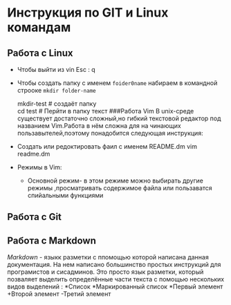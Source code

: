# Инструкция по GIT и Linux командам 
## Работа с Linux 
* Чтобы выйти из vin Esc : q
* Чтобы создать папку с именем `foider0name` набираем в командной строоке `mkdir folder-name`
   
   
   mkdir-test # создаёт папку    
   cd test # Перйти в папку текст 
###Работа Vim 
В unix-среде существует достаточно сложный,но гибкий текстовой редактор под названием Vim.Работа в нём сложна для на чинающих пользавытелей,поэтому понадобится следующая инструкция:
* Создать или редоктировать фаил с именем README.dm
  vim readme.dm
* Режимы в Vim:
  * Основной режим- в этом режиме можно выбирать другие режимы ,просматривать содержимое файла или пользаватся спийальными функциями 

## Работа с Git

## Работа с Markdown 
*Markdown* - языкк разметки с ппомощью которой написана данная документация.  На нем написано большинство простых инструкций для програмистов и сисадминов. Это просто язык разметки, который позваляет выделить определённые части текста с помощью нескольких видов выделений :
*Список
    *Маркированный список
       *Первый элемент 
       +Второй элемент
       -Третий элемент 
        
